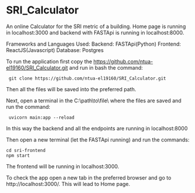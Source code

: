 # SRI_Calculator
An online Calculator for the SRI metric of a building.
Home page is running in localhost:3000 and backend with FASTApi is running in localhost:8000.

Frameworks and Languages Used:
    Backend: FASTApi(Python)
    Frontend: ReactJS(Javascript)
    Database: Postgres

To run the application first copy the https://github.com/ntua-el19160/SRI_Calculator.git and run in bash the command:

     git clone https://github.com/ntua-el19160/SRI_Calculator.git 

Then all the files will be saved into the preferred path. 

Next, open a terminal in the C:\path\to\file\ where the files are saved and run the command:

     uvicorn main:app --reload 

In this way the backend and all the endpoints are running in localhost:8000

Then open a new terminal (let the FASTApi running) and run the commands:

    cd sri-frontend
    npm start 
    
The frontend will be running in localhost:3000.

To check the app open a new tab in the preferred browser and go to http://localhost:3000/. This will lead to Home page.